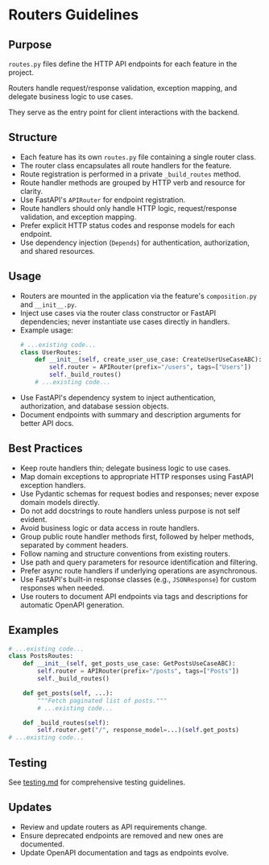 # Routers Guidelines

## Purpose

`routes.py` files define the HTTP API endpoints for each feature in the project.

Routers handle request/response validation, exception mapping, and delegate business logic to use cases.

They serve as the entry point for client interactions with the backend.

## Structure

- Each feature has its own `routes.py` file containing a single router class.
- The router class encapsulates all route handlers for the feature.
- Route registration is performed in a private `_build_routes` method.
- Route handler methods are grouped by HTTP verb and resource for clarity.
- Use FastAPI's `APIRouter` for endpoint registration.
- Route handlers should only handle HTTP logic, request/response validation, and exception mapping.
- Prefer explicit HTTP status codes and response models for each endpoint.
- Use dependency injection (`Depends`) for authentication, authorization, and shared resources.

## Usage

- Routers are mounted in the application via the feature's `composition.py` and `__init__.py`.
- Inject use cases via the router class constructor or FastAPI dependencies; never instantiate use cases directly in handlers.
- Example usage:
  ```python
  # ...existing code...
  class UserRoutes:
      def __init__(self, create_user_use_case: CreateUserUseCaseABC):
          self.router = APIRouter(prefix="/users", tags=["Users"])
          self._build_routes()
      # ...existing code...
  ```
- Use FastAPI's dependency system to inject authentication, authorization, and database session objects.
- Document endpoints with summary and description arguments for better API docs.

## Best Practices

- Keep route handlers thin; delegate business logic to use cases.
- Map domain exceptions to appropriate HTTP responses using FastAPI exception handlers.
- Use Pydantic schemas for request bodies and responses; never expose domain models directly.
- Do not add docstrings to route handlers unless purpose is not self evident.
- Avoid business logic or data access in route handlers.
- Group public route handler methods first, followed by helper methods, separated by comment headers.
- Follow naming and structure conventions from existing routers.
- Use path and query parameters for resource identification and filtering.
- Prefer async route handlers if underlying operations are asynchronous.
- Use FastAPI's built-in response classes (e.g., `JSONResponse`) for custom responses when needed.
- Use routers to document API endpoints via tags and descriptions for automatic OpenAPI generation.

## Examples

```python
# ...existing code...
class PostsRoutes:
    def __init__(self, get_posts_use_case: GetPostsUseCaseABC):
        self.router = APIRouter(prefix="/posts", tags=["Posts"])
        self._build_routes()

    def get_posts(self, ...):
        """Fetch paginated list of posts."""
        # ...existing code...

    def _build_routes(self):
        self.router.get("/", response_model=...)(self.get_posts)
# ...existing code...
```

## Testing

See [testing.md](testing.md) for comprehensive testing guidelines.

## Updates

- Review and update routers as API requirements change.
- Ensure deprecated endpoints are removed and new ones are documented.
- Update OpenAPI documentation and tags as endpoints evolve.